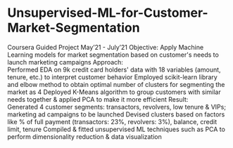 # Unsupervised-ML-for-Customer-Market-Segmentation
Coursera Guided Project May’21 - July’21
Objective:
Apply Machine Learning models for market segmentation based on customer's needs to launch marketing campaigns
Approach:		
Performed EDA on 9k credit card holders' data with 18 variables (amount, tenure, etc.) to interpret customer behavior
Employed scikit-learn library and elbow method to obtain optimal number of clusters for segmenting the market as 4
Deployed K-Means algorithm to group customers with similar needs together & applied PCA to make it more efficient
Result:		
Generated 4 customer segments: transactors, revolvers, low tenure & VIPs; marketing ad campaigns to be launched
Devised clusters based on factors like % of full payment (transactors: 23%, revolvers: 3%), balance, credit limit, tenure
Compiled & fitted unsupervised ML techniques such as PCA to perform dimensionality reduction & data visualization
